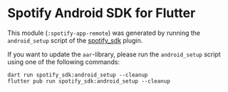 # Spotify Android SDK for Flutter
This module (`:spotify-app-remote`) was generated by running the `android_setup` script of
the [spotify_sdk](https://pub.dev/packages/spotify_sdk) plugin.

If you want to update the `aar`-library, please run the `android_setup` script using
one of the following commands:
```
dart run spotify_sdk:android_setup --cleanup
flutter pub run spotify_sdk:android_setup --cleanup
```
